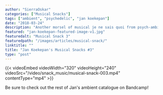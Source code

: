 ```yaml
---
author: "SierraOskar"
categories: ["Musical Snacks"]
tags: ["ambient", "psychedelic", "jan koekepan"]
date: "2018-03-24"
description: "Another morsel of musical je ne sais quoi from psych-ambient voyager Jan Koekepan..."
featured: "jan-koekepan-featured-image-v1.jpg"
featuredalt: "Musical Snack 3"
featuredpath: "/images/articles/musical-snack/"
linktitle: ""
title: "Jan Koekepan's Musical Snacks #3"
type: "post"
---
```


{{< videoEmbed videoWidth="320" videoHeight="240" videoSrc="/video/snack_music/musical-snack-003.mp4" contentType="mp4" >}}

Be sure to check out the rest of Jan's ambient catalogue on Bandcamp!
